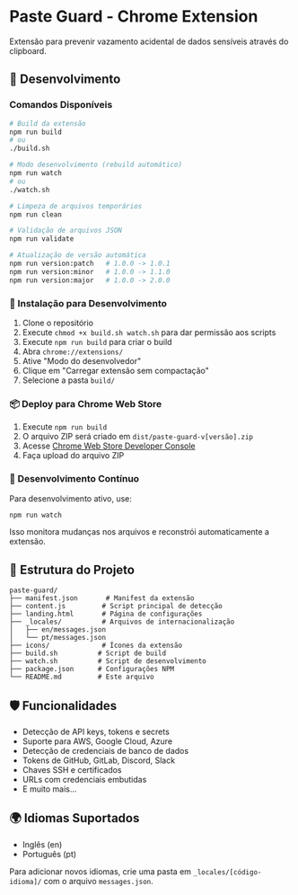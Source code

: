 # Paste Guard - Chrome Extension

Extensão para prevenir vazamento acidental de dados sensíveis através do clipboard.

## 🚀 Desenvolvimento

### Comandos Disponíveis

```bash
# Build da extensão
npm run build
# ou
./build.sh

# Modo desenvolvimento (rebuild automático)
npm run watch
# ou
./watch.sh

# Limpeza de arquivos temporários
npm run clean

# Validação de arquivos JSON
npm run validate

# Atualização de versão automática
npm run version:patch   # 1.0.0 -> 1.0.1
npm run version:minor   # 1.0.0 -> 1.1.0
npm run version:major   # 1.0.0 -> 2.0.0
```

### 🔧 Instalação para Desenvolvimento

1. Clone o repositório
2. Execute `chmod +x build.sh watch.sh` para dar permissão aos scripts
3. Execute `npm run build` para criar o build
4. Abra `chrome://extensions/`
5. Ative "Modo do desenvolvedor"
6. Clique em "Carregar extensão sem compactação"
7. Selecione a pasta `build/`

### 📦 Deploy para Chrome Web Store

1. Execute `npm run build`
2. O arquivo ZIP será criado em `dist/paste-guard-v[versão].zip`
3. Acesse [Chrome Web Store Developer Console](https://chrome.google.com/webstore/devconsole/)
4. Faça upload do arquivo ZIP

### 🔄 Desenvolvimento Contínuo

Para desenvolvimento ativo, use:
```bash
npm run watch
```

Isso monitora mudanças nos arquivos e reconstrói automaticamente a extensão.

## 📁 Estrutura do Projeto

```
paste-guard/
├── manifest.json       # Manifest da extensão
├── content.js         # Script principal de detecção
├── landing.html       # Página de configurações
├── _locales/          # Arquivos de internacionalização
│   ├── en/messages.json
│   └── pt/messages.json
├── icons/             # Ícones da extensão
├── build.sh          # Script de build
├── watch.sh          # Script de desenvolvimento
├── package.json      # Configurações NPM
└── README.md         # Este arquivo
```

## 🛡️ Funcionalidades

- Detecção de API keys, tokens e secrets
- Suporte para AWS, Google Cloud, Azure
- Detecção de credenciais de banco de dados
- Tokens de GitHub, GitLab, Discord, Slack
- Chaves SSH e certificados
- URLs com credenciais embutidas
- E muito mais...

## 🌍 Idiomas Suportados

- Inglês (en)
- Português (pt)

Para adicionar novos idiomas, crie uma pasta em `_locales/[código-idioma]/` com o arquivo `messages.json`.
